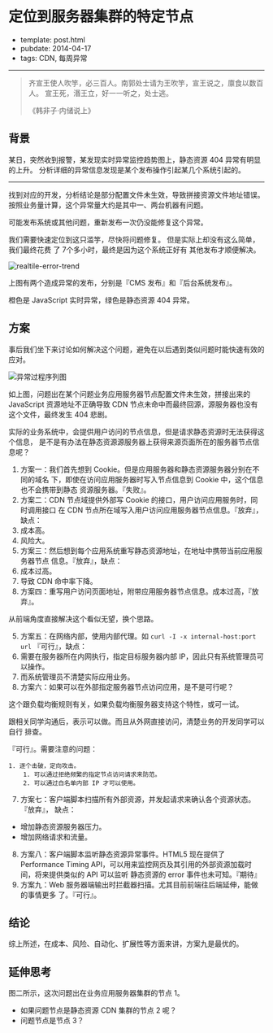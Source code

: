 
# 定位到服务器集群的特定节点

- template: post.html
- pubdate: 2014-04-17
- tags: CDN, 每周异常

----

> 齐宣王使人吹竽，必三百人。南郭处士请为王吹竽，宣王说之，廪食以数百人。
> 宣王死，湣王立，好一一听之，处士逃。
>
> 《韩非子·内储说上》

## 背景

某日，突然收到报警，某发现实时异常监控趋势图上，静态资源 404 异常有明显的上升。
分析详细的异常信息发现是某个发布操作引起某几个系统引起的。

<!--more-->

----

找到对应的开发，分析结论是部分配置文件未生效，导致拼接资源文件地址错误。
按照业务量计算，这个异常量大约是其中一、两台机器有问题。

可能发布系统或其他问题，重新发布一次仍没能修复这个异常。

我们需要快速定位到这只滥竽，尽快将问题修复。
但是实际上却没有这么简单，我们最终花费 了 7个多小时，最终是因为这个系统正好有
其他发布才顺便解决。

![realtile-error-trend](https://i.alipayobjects.com/i/localhost/png/201404/2TD6uw5N0n.png)

上图有两个造成异常的发布，分别是『CMS 发布』和『后台系统发布』。

橙色是 JavaScript 实时异常，绿色是静态资源 404 异常。


## 方案

事后我们坐下来讨论如何解决这个问题，避免在以后遇到类似问题时能快速有效的应对。

![异常过程序列图](https://i.alipayobjects.com/i/localhost/png/201404/2Tdj3TmMdR.png)

如上图，问题出在某个问题业务应用服务器节点配置文件未生效，拼接出来的 JavaScript
资源地址不正确导致 CDN 节点未命中而最终回源，源服务器也没有这个文件，最终发生
404 悲剧。

实际的业务系统中，会提供用户访问的节点信息，但是请求静态资源时无法获得这个信息，
是不是有办法在静态资源源服务器上获得来源页面所在的服务器节点信息呢？


1. 方案一：我们首先想到 Cookie。但是应用服务器和静态资源服务器分别在不同的域名
  下，即使在访问应用服务器时写入节点信息到 Cookie 中，这个信息也不会携带到静态
  资源服务器。『失败』。
2. 方案二：CDN 节点域提供外部写 Cookie 的接口，用户访问应用服务时，同时调用接口
  在 CDN 节点所在域写入用户访问应用服务器节点信息。『放弃』，缺点：
  1. 成本高。
  2. 风险大。
3. 方案三：然后想到每个应用系统重写静态资源地址，在地址中携带当前应用服务器节点
  信息。『放弃』，缺点：
  1. 成本过高。
  2. 导致 CDN 命中率下降。
4. 方案四：重写用户访问页面地址，附带应用服务器节点信息。成本过高，『放弃』。

  从前端角度直接解决这个看似无望，换个思路。

5. 方案五：在网络内部，使用内部代理。如 `curl -I -x internal-host:port url`
  『可行』，缺点：
  1. 需要在服务器所在内网执行，指定目标服务器内部 IP，因此只有系统管理员可以操作。
  2. 而系统管理员不清楚实际应用业务。
6. 方案六：如果可以在外部指定服务器节点访问应用，是不是可行呢？

  这个跟负载均衡规则有关，如果负载均衡服务器支持这个特性，或可一试。

  跟相关同学沟通后，表示可以做。而且从外网直接访问，清楚业务的开发同学可以自行
  排查。

  『可行』。需要注意的问题：

    1. 逐个击破，定向攻击。
        1. 可以通过拒绝频繁的指定节点访问请求来防范。
        2. 可以通过白名单内部 IP 才可以使用。
7. 方案七：客户端脚本扫描所有外部资源，并发起请求来确认各个资源状态。『放弃』，
  缺点：
  * 增加静态资源服务器压力。
  * 增加网络请求和流量。
8. 方案八：客户端脚本监听静态资源异常事件。HTML5 现在提供了 Performance Timing
  API，可以用来监控网页及其引用的外部资源加载时间，将来提供类似的 API 可以监听
  静态资源的 error 事件也未可知。『期待』
9. 方案九：Web 服务器端输出时拦截器扫描。尤其目前前端往后端延伸，能做的事情更多
  了。『可行』。

## 结论

综上所述，在成本、风险、自动化、扩展性等方面来讲，方案九是最优的。


## 延伸思考

图二所示，这次问题出在业务应用服务器集群的节点 1。

* 如果问题节点是静态资源 CDN 集群的节点 2 呢？
* 问题节点是节点 3？
